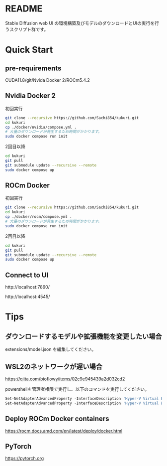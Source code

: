 # README
Stable Diffusion web UI の環境構築及びモデルのダウンロードとUIの実行を行うスクリプト群です。

# Quick Start
## pre-requirements
CUDA11.8/git/Nvida Docker 2/ROCm5.4.2

## Nvidia Docker 2
初回実行

```bash
git clone --recursive https://github.com/Sachi854/kukuri.git
cd kukuri
cp ./docker/nvidia/compose.yml .
# 大量のダウンロードが発生するため時間がかかります。
sudo docker compose run init
```

2回目以降

```bash
cd kukuri
git pull
git submodule update --recursive --remote
sudo docker compose up
```

## ROCm Docker
初回実行

```bash
git clone --recursive https://github.com/Sachi854/kukuri.git
cd kukuri
cp ./docker/rocm/compose.yml .
# 大量のダウンロードが発生するため時間がかかります。
sudo docker compose run init
```

2回目以降

```bash
cd kukuri
git pull
git submodule update --recursive --remote
sudo docker compose up
```

## Connect to UI
http://localhost:7860/

http://localhost:4545/ 

# Tips
## ダウンロードするモデルや拡張機能を変更したい場合
extensions/model.json を編集してください。

## WSL2のネットワークが遅い場合
https://qiita.com/bioflowy/items/02c9e945439a2d032cd2

powershellを管理者権限で実行し、以下のコマンドを実行してください。

```powershell
Set-NetAdapterAdvancedProperty -InterfaceDescription 'Hyper-V Virtual Ethernet Adapter' -DisplayName 'Large Send Offload Version 2 (IPv4)' -DisplayValue 'Disabled' -IncludeHidden
Set-NetAdapterAdvancedProperty -InterfaceDescription 'Hyper-V Virtual Ethernet Adapter' -DisplayName 'Large Send Offload Version 2 (IPv6)' -DisplayValue 'Disabled' -IncludeHidden
```

## Deploy ROCm Docker containers
https://rocm.docs.amd.com/en/latest/deploy/docker.html

## PyTorch
https://pytorch.org
